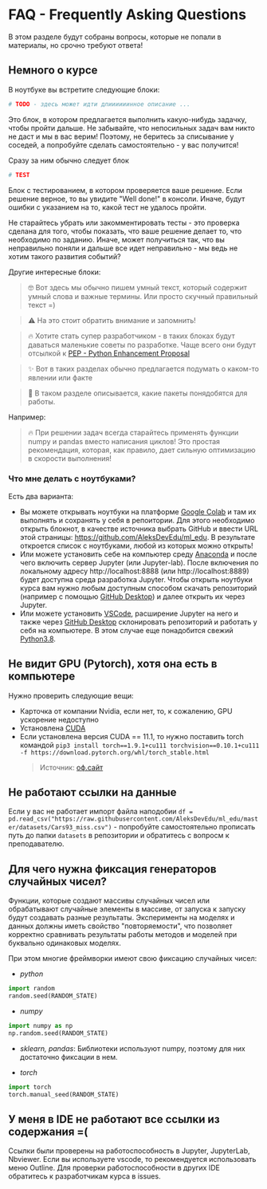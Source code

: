 # FAQ - Frequently Asking Questions

В этом разделе будут собраны вопросы, которые не попали в материалы, но срочно требуют ответа!

## Немного о курсе

В ноутбуке вы встретите следующие блоки:

```python
# TODO - здесь может идти длиииииинное описание ...
```
Это блок, в котором предлагается выполнить какую-нибудь задачку, чтобы пройти дальше. Не забывайте, что непосильных задач вам никто не даст и мы в вас верим! Поэтому, не беритесь за списывание у соседей, а попробуйте сделать самостоятельно - у вас получится!

Сразу за ним обычно следует блок
```python
# TEST
```

Блок с тестированием, в котором проверяется ваше решение. Если решение верное, то вы увидите "Well done!" в консоли. Иначе, будут ошибки с указанием на то, какой тест не удалось пройти.

Не старайтесь убрать или закомментировать тесты - это проверка сделана для того, чтобы показать, что ваше решение делает то, что необходимо по заданию. Иначе, может получиться так, что вы неправильно поняли и дальше все идет неправильно - мы ведь не хотим такого развития событий?

Другие интересные блоки:

> 🤓 Вот здесь мы обычно пишем умный текст, который содержит умный слова и важные термины. Или просто скучный правильный текст =)

> ⚠️ На это стоит обратить внимание и запомнить!

> 🔥 Хотите стать супер разработчиком - в таких блоках будут даваться маленькие советы по разработке. Чаще всего они будут отсылкой к [PEP - Python Enhancement Proposal](https://www.python.org/dev/peps/)

> ✨ Вот в таких разделах обычно предлагается подумать о каком-то явлении или факте

> 🚀 В таком разделе описывается, какие пакеты понядобятся для работы.

Например:

> 🔥 При решении задач всегда старайтесь применять функции numpy и pandas вместо написания циклов! Это простая рекомендация, которая, как правило, дает сильную оптимизацию в скорости выполнения!


### Что мне делать с ноутбуками?

Есть два варианта:
- Вы можете открывать ноутбуки на платформе [Google Colab](https://colab.research.google.com/) и там их выполнять и сохранять у себя в репоитории. Для этого необходимо открыть блокнот, в качестве источника выбрать GitHub и ввести URL этой страницы: https://github.com/AleksDevEdu/ml_edu. В результате откроется список с ноутбуками, любой из которых можно открыть!
- Или можете установить себе на компьютер среду [Anaconda](https://www.anaconda.com/) и после чего включить сервер Jupyter (или Jupyter-lab). После включения по локальному адресу http://localhost:8888 (или http://localhost:8889) будет доступна среда разработка Jupyter. Чтобы открыть ноутбуки курса вам нужно любым доступным способом скачать репозиторий (например с помощью [GitHub Desktop](https://desktop.github.com/)) и далее открыть их через Jupyter.
- Или можете установить [VSCode](https://code.visualstudio.com/Download), расширение Jupyter на него и также через [GitHub Desktop](https://desktop.github.com/) склонировать репозиторий и работать у себя на компьютере. В этом случае еще понадобится свежий [Python3.8](https://www.python.org/ftp/python/3.8.10/python-3.8.10-amd64.exe).


## Не видит GPU (Pytorch), хотя она есть в компьютере

Нужно проверить следующие вещи:
- Карточка от компании Nvidia, если нет, то, к сожалению, GPU ускорение недоступно
- Установлена [CUDA](https://developer.nvidia.com/cuda-zone)
- Если установлена версия CUDA == 11.1, то нужно поставить torch командой `pip3 install torch==1.9.1+cu111 torchvision==0.10.1+cu111 -f https://download.pytorch.org/whl/torch_stable.html`
    > Источник: [оф.сайт](https://pytorch.org/get-started/locally/)

## Не работают ссылки на данные

Если у вас не работает импорт файла наподобии `df = pd.read_csv("https://raw.githubusercontent.com/AleksDevEdu/ml_edu/master/datasets/Cars93_miss.csv")` - попробуйте самостоятельно прописать путь до папки `datasets` в репозитории и обратитесь с вопросм к преподавателю.

## Для чего нужна фиксация генераторов случайных чисел?

Функции, которые создают массивы случайных чисел или обрабатывают случайные элементы в массиве, от запуска к запуску будут создавать разные результаты. Эксперименты на моделях и данных должны иметь свойство "повторяемости", что позволяет корректно сравнивать результаты работы методов и моделей при буквально одинаковых моделях.

При этом многие фреймворки имеют свою фиксацию случайных чисел:
- *python*
```python
import random
random.seed(RANDOM_STATE)
```

- *numpy*
```python
import numpy as np
np.random.seed(RANDOM_STATE)
```

- *sklearn, pandas*: Библиотеки используют numpy, поэтому для них достаточно фиксации в нем.

- *torch*
```python
import torch
torch.manual_seed(RANDOM_STATE)
```

## У меня в IDE не работают все ссылки из содержания =(

Ссылки были проверены на работоспособность в Jupyter, JupyterLab, Nbviewer. Если вы используете vscode, то рекомендуется использовать меню Outline. Для проверки работоспособности в других IDE обратитесь к разработчикам курса в issues.
